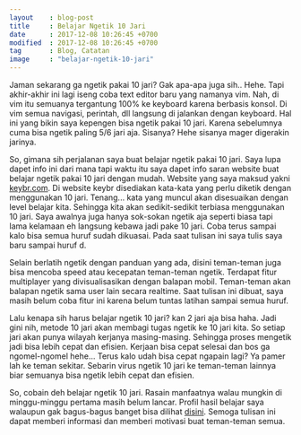```yaml
---
layout    : blog-post
title     : Belajar Ngetik 10 Jari
date      : 2017-12-08 10:26:45 +0700
modified  : 2017-12-08 10:26:45 +0700
tag       : Blog, Catatan 
image     : "belajar-ngetik-10-jari"
---
```


Jaman sekarang ga ngetik pakai 10 jari? Gak apa-apa juga sih.. Hehe. Tapi akhir-akhir ini lagi iseng coba text editor baru<!--more--> yang namanya vim. Nah, di vim itu semuanya tergantung 100% ke keyboard karena berbasis konsol. Di vim semua navigasi, perintah, dll langsung di jalankan dengan keyboard. Hal ini yang bikin saya kepengen bisa ngetik pakai 10 jari. Karena sebelumnya cuma bisa ngetik paling 5/6 jari aja. Sisanya? Hehe sisanya mager digerakin jarinya.

So, gimana sih perjalanan saya buat belajar ngetik pakai 10 jari. Saya lupa dapet info ini dari mana tapi waktu itu saya dapet info saran website buat belajar ngetik pakai 10 jari dengan mudah. Website yang saya maksud yakni [keybr.com](https://keybr.com). Di website keybr disediakan kata-kata yang perlu diketik dengan menggunakan 10 jari. Tenang... kata yang muncul akan disesuaikan dengan level belajar kita. Sehingga kita akan sedikit-sedikit terbiasa menggunakan 10 jari. Saya awalnya juga hanya sok-sokan ngetik aja seperti biasa tapi lama kelamaan eh langsung kebawa jadi pake 10 jari. Coba terus sampai kalo bisa semua huruf sudah dikuasai. Pada saat tulisan ini saya tulis saya baru sampai huruf d.

Selain berlatih ngetik dengan panduan yang ada, disini teman-teman juga bisa mencoba speed atau kecepatan teman-teman ngetik. Terdapat fitur multiplayer yang divisualisasikan dengan balapan mobil. Teman-teman akan balapan ngetik sama user lain secara realtime. Saat tulisan ini dibuat, saya masih belum coba fitur ini karena belum tuntas latihan sampai semua huruf. 

Lalu kenapa sih harus belajar ngetik 10 jari? kan 2 jari aja bisa haha. Jadi gini nih, metode 10 jari akan membagi tugas ngetik ke 10 jari kita. So setiap jari akan punya wilayah kerjanya masing-masing. Sehingga proses mengetik jadi bisa lebih cepat dan efisien. Kerjaan bisa cepat selesai dan bos ga ngomel-ngomel hehe... Terus kalo udah bisa cepat ngapain lagi? Ya pamer lah ke teman sekitar. Sebarin virus ngetik 10 jari ke teman-teman lainnya biar semuanya bisa ngetik lebih cepat dan efisien.

So, cobain deh belajar ngetik 10 jari. Rasain manfaatnya walau mungkin di minggu-minggu pertama masih belum lancar. Profil hasil belajar saya walaupun gak bagus-bagus banget bisa dilihat [disini](https://www.keybr.com/profile/v1uwt1c). Semoga tulisan ini dapat memberi informasi dan memberi motivasi buat teman-teman semua.

